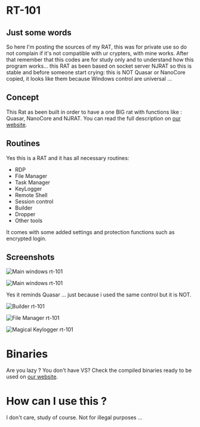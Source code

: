 # RT-101


## Just some words
So here I'm posting the sources of my RAT, this was for private use so do not complain if it's not compatible with ur crypters, with mine works. After that remember that this codes are for study only and to understand how this program works... this RAT as been based on socket server NJRAT so this is stable and before someone start crying: this is NOT Quasar or NanoCore copied, it looks like them because Windows control are universal ... 


## Concept
This Rat as been built in order to have a one BIG rat with functions like : Quasar, NanoCore and NJRAT. You can read the full description on [our website](http://www.sphinxsec.com/rt101.html "Rt-101 details page").

## Routines
Yes this is a RAT and it has all necessary routines:
* RDP
* File Manager
* Task Manager
* KeyLogger
* Remote Shell
* Session control
* Builder
* Dropper
* Other tools

It comes with some added settings and protection functions such as encrypted login.

## Screenshots
![Main windows rt-101](http://www.sphinxsec.com/images/rt101/rt101preview.png "Main Window")


![Main windows rt-101](http://www.sphinxsec.com/images/rt101/rt101main.png "Main Window")

Yes it reminds Quasar ... just because i used the same control but it is NOT.

![Builder rt-101](http://www.sphinxsec.com/images/rt101/rt101b1.png "Builder")

![File Manager rt-101](http://www.sphinxsec.com/images/rt101/rt101fmanager.png "File Manager")

![Magical Keylogger rt-101](http://www.sphinxsec.com/images/rt101/rt101keylogger.png "Keylogger")

# Binaries

Are you lazy ? You don't have VS? Check the compiled binaries ready to be used on [our website](http://www.sphinxsec.com/rt101.html "Rt-101 details page").

# How can I use this ?

I don't care, study of course. Not for illegal purposes ...
